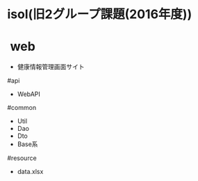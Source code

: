 # isol(旧2グループ課題(2016年度))  
#  web

 - 健康情報管理画面サイト  
 
#api  

 - WebAPI  

#common  

 - Util  
 - Dao  
 - Dto  
 - Base系  


#resource  

 - data.xlsx  
 
